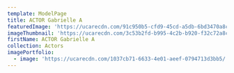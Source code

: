 ```yaml
---
template: ModelPage
title: ACTOR Gabrielle A
featuredImage: 'https://ucarecdn.com/91c950b5-cfd9-45cd-a5db-6bd3470a8c00/'
imageThumbnail: 'https://ucarecdn.com/3c53b2fd-b995-4c2b-b920-f32c72a8ca3c/'
firstName: ACTOR Gabrielle A
collection: Actors
imagePortfolio:
  - image: 'https://ucarecdn.com/1037cb71-6633-4e01-aeef-0794713d3bb5/'
---
```


